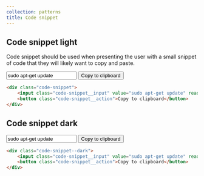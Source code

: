 ```yaml
---
collection: patterns
title: Code snippet
---
```


## Code snippet light

Code snippet should be used when presenting the user with a small snippet of code that they will likely want to copy and paste.

<div class="code-snippet">
    <input class="code-snippet__input" value="sudo apt-get update" readonly="readonly">
    <button class="code-snippet__action">Copy to clipboard</button>
</div>

```html
<div class="code-snippet">
    <input class="code-snippet__input" value="sudo apt-get update" readonly="readonly">
    <button class="code-snippet__action">Copy to clipboard</button>
</div>
```

## Code snippet dark

<div class="code-snippet--dark">
    <input class="code-snippet__input" value="sudo apt-get update" readonly="readonly">
    <button class="code-snippet__action">Copy to clipboard</button>
</div>

```html
<div class="code-snippet--dark">
    <input class="code-snippet__input" value="sudo apt-get update" readonly="readonly">
    <button class="code-snippet__action">Copy to clipboard</button>
</div>
```
